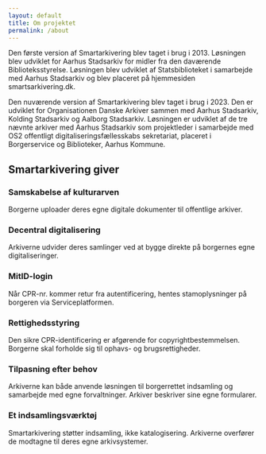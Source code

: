 ```yaml
---
layout: default
title: Om projektet
permalink: /about
---
```


Den første version af Smartarkivering blev taget i brug i 2013. Løsningen blev udviklet for Aarhus Stadsarkiv for midler fra den daværende Biblioteksstyrelse. Løsningen blev udviklet af Statsbiblioteket i samarbejde med Aarhus Stadsarkiv og blev placeret på hjemmesiden smartsarkivering.dk.

Den nuværende version af Smartarkivering blev taget i brug i 2023. Den er udviklet for Organisationen Danske Arkiver sammen med Aarhus Stadsarkiv, Kolding Stadsarkiv og Aalborg Stadsarkiv. Løsningen er udviklet af de tre nævnte arkiver med Aarhus Stadsarkiv som projektleder i samarbejde med OS2 offentligt digitaliseringsfællesskabs sekretariat, placeret i Borgerservice og Biblioteker, Aarhus Kommune.

<h2 class="benefits-header">Smartarkivering giver</h2>

<div class="two-cols">
    <div>
        <h3>Samskabelse af kulturarven</h3>
        <p>Borgerne uploader deres egne digitale dokumenter til offentlige arkiver.</p>
    </div>
    <div>
        <h3>Decentral digitalisering</h3>
        <p>Arkiverne udvider deres samlinger ved at bygge direkte på borgernes egne digitaliseringer.</p>
    </div>
    <div>
        <h3>MitID-login</h3>
        <p>Når CPR-nr. kommer retur fra autentificering, hentes stamoplysninger på borgeren via Serviceplatformen.</p>
    </div>  
    <div>
        <h3>Rettighedsstyring</h3>
        <p>Den sikre CPR-identificering er afgørende for copyrightbestemmelsen. Borgerne skal forholde sig til ophavs- og brugsrettigheder.</p>
    </div>
    <div>
        <h3>Tilpasning efter behov</h3>
        <p>Arkiverne kan både anvende løsningen til borgerrettet indsamling og samarbejde med egne forvaltninger. Arkiver beskriver sine egne formularer.</p>
    </div>
    <div>
        <h3>Et indsamlingsværktøj</h3>
        <p>Smartarkivering støtter indsamling, ikke katalogisering. Arkiverne overfører de modtagne til deres egne arkivsystemer.</p>
    </div>
</div>
